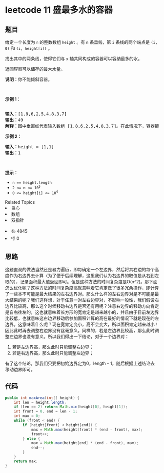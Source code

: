 # leetcode 11 盛最多水的容器

## 题目
<p>给定一个长度为 <code>n</code> 的整数数组&nbsp;<code>height</code>&nbsp;。有&nbsp;<code>n</code>&nbsp;条垂线，第 <code>i</code> 条线的两个端点是&nbsp;<code>(i, 0)</code>&nbsp;和&nbsp;<code>(i, height[i])</code>&nbsp;。</p>

<p>找出其中的两条线，使得它们与&nbsp;<code>x</code>&nbsp;轴共同构成的容器可以容纳最多的水。</p>

<p>返回容器可以储存的最大水量。</p>

<p><strong>说明：</strong>你不能倾斜容器。</p>

<p>&nbsp;</p>

<p><strong>示例 1：</strong></p>

<p><img alt="" src="https://aliyun-lc-upload.oss-cn-hangzhou.aliyuncs.com/aliyun-lc-upload/uploads/2018/07/25/question_11.jpg" /></p>

<pre>
<strong>输入：</strong>[1,8,6,2,5,4,8,3,7]
<strong>输出：</strong>49 
<strong>解释：</strong>图中垂直线代表输入数组 [1,8,6,2,5,4,8,3,7]。在此情况下，容器能够容纳水（表示为蓝色部分）的最大值为&nbsp;49。</pre>

<p><strong>示例 2：</strong></p>

<pre>
<strong>输入：</strong>height = [1,1]
<strong>输出：</strong>1
</pre>

<p>&nbsp;</p>

<p><strong>提示：</strong></p>

<ul> 
 <li><code>n == height.length</code></li> 
 <li><code>2 &lt;= n &lt;= 10<sup>5</sup></code></li> 
 <li><code>0 &lt;= height[i] &lt;= 10<sup>4</sup></code></li> 
</ul>

<div><div>Related Topics</div><div><li>贪心</li><li>数组</li><li>双指针</li></div></div><br><div><li>👍 4845</li><li>👎 0</li></div>

## 思路

这题直观的做法当然还是暴力遍历，即每确定一个左边界，然后将其右边的每个高度作为右边界去计算（为了便于后续理解，这里我们认为右边界的取值是从右到左取的），记录面积最大值返回即可。但是这种方法的时间复杂度是O(n^2)。那下面怎么优化呢？这种方法的时间复杂度高就意味着它肯定做了很多冗余操作，即计算了一些本不可能是最大结果的左右边界对。那么什么样的左右边界对是不可能是最大结果的呢？我们这样想，对于任意一对左右边界对，不影响一般性，我们假设右边界比较高，那么这个时候移动右边界是否还有用呢？注意右边界的移动方向肯定是自右往左的，这也就意味着长方形的宽肯定是越来越小的，并且由于目前左边界比较低，也就意味这右边界移动后参加面积计算的高在最好的情况下就是现在的左边界。这意味着什么呢？现在宽肯定变小，高不会变大，所以面积肯定越来越小！因此此时再去调整右边界没有丝毫意义。同样的，若是左边界比较高，那么此时调整左边界也没有意义。所以我们得出一下结论，对于一个边界对：

1. 若是左边界高，那么此时只能调整右边界；
2. 若是右边界高，那么此时只能调整左边界；

有了这个结论，那我们只要把初始边界定为0，length - 1，随后根据上述结论去移动边界即可。

## 代码

```java
public int maxArea(int[] height) {
    int len = height.length;
    if (len == 2) return Math.min(height[0], height[1]);
    int front = 0, end = len - 1;
    int max = 0;
    while (front < end) {
        if (height[front] < height[end]) {
            max = Math.max(height[front] * (end - front), max);
            front++;
        } else {
            max = Math.max(height[end] * (end - front), max);
            end--;
        }
    }
    return max;
}
```
